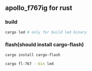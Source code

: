 ## apollo_f767ig for rust

### build
```bash
cargo led # only for build led binary
```

### flash(should install cargo-flash)
```bash
cargo install cargo-flash
```

```bash
cargo fl-767 --bin led
```
